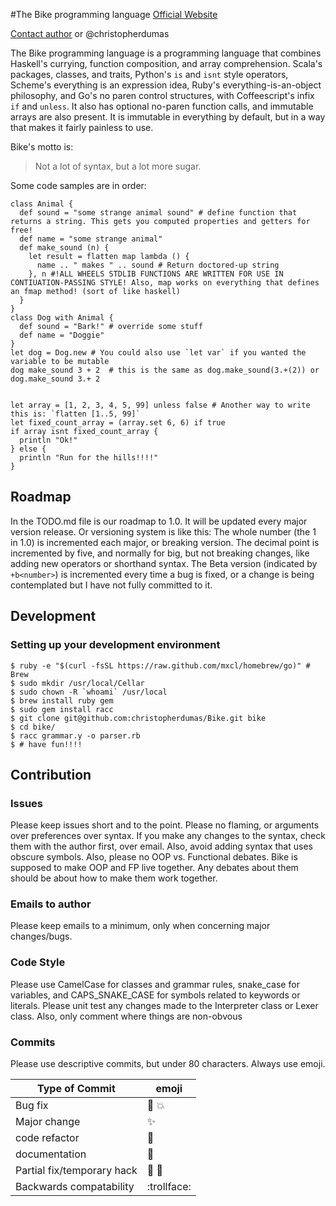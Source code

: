 #The Bike programming language
[Official Website](christopherdumas.github.io/Bike)


[Contact author](mailto:christopherdumas@me.com) or @christopherdumas


The Bike programming language is a programming language that combines Haskell's currying, function composition, and array comprehension. Scala's packages, classes, and traits, Python's `is` and `isnt` style operators, Scheme's everything is an expression idea, Ruby's everything-is-an-object philosophy, and Go's no paren control structures, with Coffeescript's infix `if` and `unless`. It also has optional no-paren function calls, and immutable arrays are also present. It is immutable in everything by default, but in a way that makes it fairly painless to use. 

Bike's motto is:
> Not a lot of syntax, but a lot more sugar.


Some code samples are in order:


    class Animal {
      def sound = "some strange animal sound" # define function that returns a string. This gets you computed properties and getters for free!
      def name = "some strange animal"
      def make_sound (n) {
        let result = flatten map lambda () {
          name .. " makes " .. sound # Return doctored-up string
        }, n #!ALL WHEELS STDLIB FUNCTIONS ARE WRITTEN FOR USE IN CONTIUATION-PASSING STYLE! Also, map works on everything that defines an fmap method! (sort of like haskell)
      }
    }
    class Dog with Animal {
      def sound = "Bark!" # override some stuff
      def name = "Doggie"
    }
    let dog = Dog.new # You could also use `let var` if you wanted the variable to be mutable
    dog make_sound 3 + 2  # this is the same as dog.make_sound(3.+(2)) or dog.make_sound 3.+ 2


    let array = [1, 2, 3, 4, 5, 99] unless false # Another way to write this is: `flatten [1..5, 99]`
    let fixed_count_array = (array.set 6, 6) if true
    if array isnt fixed_count_array {
      println "Ok!"
    } else {
      println "Run for the hills!!!!"
    }


## Roadmap
In the TODO.md file is our roadmap to 1.0. It will be updated every major version release. Or versioning system is like this: The whole number (the 1 in 1.0) is incremented each major, or breaking version. The decimal point is incremented by five, and normally for big, but not breaking changes, like adding new operators or shorthand syntax. The Beta version (indicated by `+b<number>`) is incremented every time a bug is fixed, or a change is being contemplated but I have not fully committed to it.

## Development
### Setting up your development environment

    $ ruby -e "$(curl -fsSL https://raw.github.com/mxcl/homebrew/go)" # Brew
    $ sudo mkdir /usr/local/Cellar
    $ sudo chown -R `whoami` /usr/local
    $ brew install ruby gem
    $ sudo gem install racc
    $ git clone git@github.com:christopherdumas/Bike.git bike
    $ cd bike/
    $ racc grammar.y -o parser.rb
    $ # have fun!!!!

## Contribution
### Issues
Please keep issues short and to the point. Please no flaming, or arguments over preferences over syntax. If you make any changes to the syntax, check them with the author first, over email. Also, avoid adding syntax that uses obscure symbols. Also, please no OOP vs. Functional debates. Bike is supposed to make OOP and FP live together. Any debates about them should be about how to make them work together.
### Emails to author
Please keep emails to a minimum, only when concerning major changes/bugs.
### Code Style
Please use CamelCase for classes and grammar rules, snake_case for variables, and CAPS_SNAKE_CASE for symbols related to keywords or literals. Please unit test any changes made to the Interpreter class or Lexer class. Also, only comment where things are non-obvous
### Commits
Please use descriptive commits, but under 80 characters. Always use emoji.

| Type of Commit | emoji |
| ------------- | ------------- |
| Bug fix  | :bug: :collision:  |
| Major change  | :sparkles:  |
| code refactor | :angel: |
| documentation | :notebook: |
| Partial fix/temporary hack | :lipstick: :pig: |
| Backwards compatability | :trollface: |
